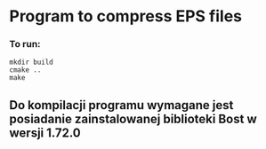 # Program to compress EPS files
### To run: <br>
`mkdir build` <br>
`cmake ..` <br>
`make`

## Do kompilacji programu wymagane jest posiadanie zainstalowanej biblioteki **Bost** w wersji 1.72.0
